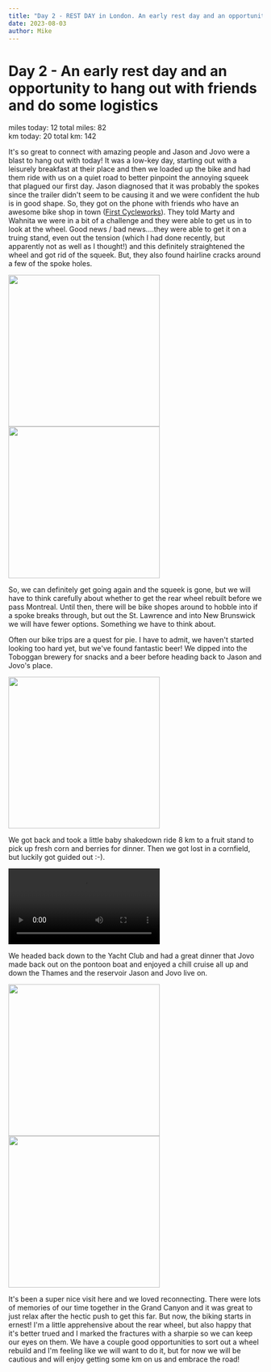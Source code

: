 ```yaml
---
title: "Day 2 - REST DAY in London. An early rest day and an opportunity to hang out with friends and do some logistics"
date: 2023-08-03
author: Mike
---
```

# Day 2 - An early rest day and an opportunity to hang out with friends and do some logistics
miles today: 12      total miles: 82  
km today: 20         total km: 142

It's so great to connect with amazing people and Jason and Jovo were a blast to hang out with today! It was a low-key day, starting out with a leisurely breakfast at their place and then we loaded up the bike and had them ride with us on a quiet road to better pinpoint the annoying squeek that plagued our first day. Jason diagnosed that it was probably the spokes since the trailer didn't seem to be causing it and we were confident the hub is in good shape. So, they got on the phone with friends who have an awesome bike shop in town ([First Cycleworks](https://firstcycleworks.com/)). They told Marty and Wahnita we were in a bit of a challenge and they were able to get us in to look at the wheel. Good news / bad news....they were able to get it on a truing stand, even out the tension (which I had done recently, but apparently not as well as I thought!) and this definitely straightened the wheel and got rid of the squeek. But, they also found hairline cracks around a few of the spoke holes. 

<img src="../../../assets/images/bikeshop.jpeg" width=300>
<img src="../../../assets/images/truing.jpeg" width=300>

So, we can definitely get going again and the squeek is gone, but we will have to think carefully about whether to get the rear wheel rebuilt before we pass Montreal. Until then, there will be bike shopes around to hobble into if a spoke breaks through, but out the St. Lawrence and into New Brunswick we will have fewer options. Something we have to think about.

Often our bike trips are a quest for pie. I have to admit, we haven't started looking too hard yet, but we've found fantastic beer! We dipped into the Toboggan brewery for snacks and a beer before heading back to Jason and Jovo's place.

<img src="../../../assets/images/beer1.jpeg" width=300>

We got back and took a little baby shakedown ride 8 km to a fruit stand to pick up fresh corn and berries for dinner. Then we got lost in a cornfield, but luckily got guided out :-).

<video src="../../../assets/images/corn.mov" controls="controls" style="max-width: 450px;">
</video>

We headed back down to the Yacht Club and had a great dinner that Jovo made back out on the pontoon boat and enjoyed a chill cruise all up and down the Thames and the reservoir Jason and Jovo live on.

<img src="../../../assets/images/yachtclub.jpeg" width=300>
<img src="../../../assets/images/chandra_boat.jpg" width=300>
 
It's been a super nice visit here and we loved reconnecting. There were lots of memories of our time together in the Grand Canyon and it was great to just relax after the hectic push to get this far. But now, the biking starts in ernest! I'm a little apprehensive about the rear wheel, but also happy that it's better trued and I marked the fractures with a sharpie so we can keep our eyes on them. We have a couple good opportunities to sort out a wheel rebuild and I'm feeling like we will want to do it, but for now we will be cautious and will enjoy getting some km on us and embrace the road!

<script src="https://giscus.app/client.js"
        data-repo="mnfienen/talulat"
        data-repo-id="R_kgDOJ7VzDA"
        data-category="Comments"
        data-category-id="DIC_kwDOJ7VzDM4CX6LC"
        data-mapping="url"
        data-strict="0"
        data-reactions-enabled="1"
        data-emit-metadata="0"
        data-input-position="top"
        data-theme="preferred_color_scheme"
        data-lang="en"
        crossorigin="anonymous"
        async>
</script>
